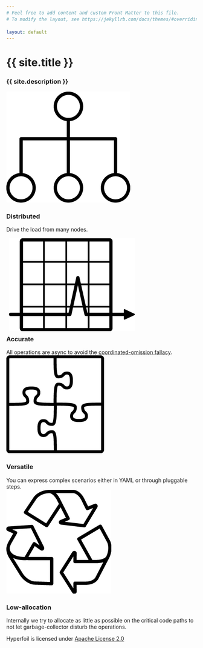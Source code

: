 ```yaml
---
# Feel free to add content and custom Front Matter to this file.
# To modify the layout, see https://jekyllrb.com/docs/themes/#overriding-theme-defaults

layout: default
---
```

# {{ site.title }}
<h3 id="project_description">{{ site.description }}</h3>

<div id="features">
    <div class="feature">
        <div>
            <div class="feature_icon_box">
                <img src="assets/images/hierarchy_organization.png" alt="Distributed">
            </div>
            <h3>Distributed</h3>
        </div>
        Drive the load from many nodes.
    </div>
    <div class="feature">
        <div>
            <div class="feature_icon_box">
                <!-- Fix me if you know CSS -->
                <img style="position: relative; top: 15px; left: 7px;" src="assets/images/graph_arrow_spike.png" alt="Accurate">
            </div>
            <h3>Accurate</h3>
        </div>
        All operations are async to avoid the <a href="https://www.azul.com/files/HowNotToMeasureLatency_LLSummit_NYC_12Nov2013.pdf">coordinated-omission fallacy</a>.
    </div>
    <div class="feature">
        <div>
            <div class="feature_icon_box">
                <img src="assets/images/puzzle_complete.png" alt="Versatile">
            </div>
            <h3>Versatile</h3>
        </div>
        You can express complex scenarios either in YAML or through pluggable steps.
    </div>
    <div class="feature">
        <div>
            <div class="feature_icon_box">
                <img src="assets/images/recycle_symbol.png" alt="Low-allocation">
            </div>
            <h3>Low-allocation</h3>
        </div>
        Internally we try to allocate as little as possible on the critical code paths to not let garbage-collector disturb the operations.
    </div>
</div>

Hyperfoil is licensed under [Apache License 2.0](http://www.apache.org/licenses/LICENSE-2.0)
